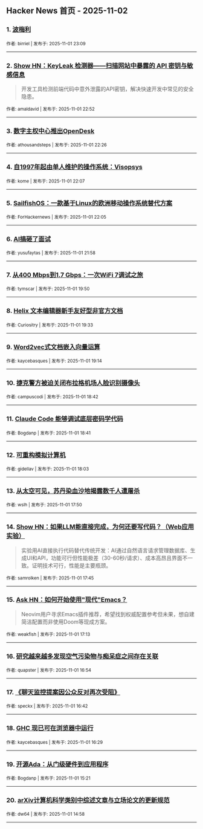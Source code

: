 ## Hacker News 首页 - 2025-11-02


### 1. [波梅利](https://news.ycombinator.com/item?id=45786324)

<sub>作者: birriel | 发布于: 2025-11-01 23:09</sub>

---

### 2. [Show HN：KeyLeak 检测器——扫描网站中暴露的 API 密钥与敏感信息](https://news.ycombinator.com/item?id=45786192)
> 开发工具检测前端代码中意外泄露的API密钥，解决快速开发中常见的安全隐患。

<sub>作者: amaldavid | 发布于: 2025-11-01 22:52</sub>

---

### 3. [数字主权中心推出OpenDesk](https://news.ycombinator.com/item?id=45785986)

<sub>作者: athousandsteps | 发布于: 2025-11-01 22:26</sub>

---

### 4. [自1997年起由单人维护的操作系统：Visopsys](https://news.ycombinator.com/item?id=45785858)

<sub>作者: kome | 发布于: 2025-11-01 22:07</sub>

---

### 5. [SailfishOS：一款基于Linux的欧洲移动操作系统替代方案](https://news.ycombinator.com/item?id=45785840)

<sub>作者: ForHackernews | 发布于: 2025-11-01 22:05</sub>

---

### 6. [AI搞砸了面试](https://news.ycombinator.com/item?id=45785794)

<sub>作者: yusufaytas | 发布于: 2025-11-01 21:58</sub>

---

### 7. [从400 Mbps到1.7 Gbps：一次WiFi 7调试之旅](https://news.ycombinator.com/item?id=45784729)

<sub>作者: tymscar | 发布于: 2025-11-01 19:50</sub>

---

### 8. [Helix 文本编辑器新手友好型非官方文档](https://news.ycombinator.com/item?id=45784596)

<sub>作者: Curiositry | 发布于: 2025-11-01 19:33</sub>

---

### 9. [Word2vec式文档嵌入向量运算](https://news.ycombinator.com/item?id=45784455)

<sub>作者: kaycebasques | 发布于: 2025-11-01 19:14</sub>

---

### 10. [捷克警方被迫关闭布拉格机场人脸识别摄像头](https://news.ycombinator.com/item?id=45784185)

<sub>作者: campuscodi | 发布于: 2025-11-01 18:42</sub>

---

### 11. [Claude Code 能够调试底层密码学代码](https://news.ycombinator.com/item?id=45784179)

<sub>作者: Bogdanp | 发布于: 2025-11-01 18:41</sub>

---

### 12. [可重构模拟计算机](https://news.ycombinator.com/item?id=45783835)

<sub>作者: gidellav | 发布于: 2025-11-01 18:03</sub>

---

### 13. [从太空可见，苏丹染血沙地揭露数千人遭屠杀](https://news.ycombinator.com/item?id=45783699)

<sub>作者: wslh | 发布于: 2025-11-01 17:50</sub>

---

### 14. [Show HN：如果LLM能直接完成，为何还要写代码？（Web应用实验）](https://news.ycombinator.com/item?id=45783640)
> 实验用AI直接执行代码替代传统开发：AI通过自然语言请求管理数据库、生成UI和API，功能可行但性能极差（30-60秒/请求）、成本高昂且界面不一致。证明技术可行，性能是主要瓶颈。

<sub>作者: samrolken | 发布于: 2025-11-01 17:45</sub>

---

### 15. [Ask HN：如何开始使用"现代"Emacs？](https://news.ycombinator.com/item?id=45783376)
> Neovim用户寻求Emacs插件推荐，希望找到权威配置参考但未果，想自建简洁配置而非使用Doom等现成方案。

<sub>作者: weakfish | 发布于: 2025-11-01 17:13</sub>

---

### 16. [研究越来越多发现空气污染物与痴呆症之间存在关联](https://news.ycombinator.com/item?id=45783206)

<sub>作者: quapster | 发布于: 2025-11-01 16:54</sub>

---

### 17. [《聊天监控提案因公众反对再次受阻》](https://news.ycombinator.com/item?id=45783114)

<sub>作者: speckx | 发布于: 2025-11-01 16:42</sub>

---

### 18. [GHC 现已可在浏览器中运行](https://news.ycombinator.com/item?id=45782981)

<sub>作者: kaycebasques | 发布于: 2025-11-01 16:29</sub>

---

### 19. [开源Ada：从门级硬件到应用程序](https://news.ycombinator.com/item?id=45782348)

<sub>作者: Bogdanp | 发布于: 2025-11-01 15:21</sub>

---

### 20. [arXiv计算机科学类别中综述文章与立场论文的更新规范](https://news.ycombinator.com/item?id=45782136)

<sub>作者: dw64 | 发布于: 2025-11-01 14:58</sub>

---

